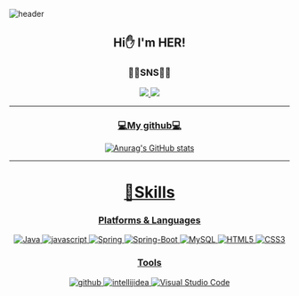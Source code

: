 ![header](https://capsule-render.vercel.app/api?type=waving&animation=fadeIn&color=auto&height=280&section=header&text=HER's%20room&fontSize=90)
<div align=center>

  
## Hi✋ I'm HER!   
   
### 🏳️‍🌈SNS🏳️‍🌈

</div>
<div align=center>
  <a href="https://www.instagram.com/min.sup/coding_ori">
<img src="https://img.shields.io/badge/Instagram-E4405F?style=for-the-badge&logo=Instagram&logoColor=white">  
  <a href="https://www.youtube.com/@her97/coding_ori">
<img src="https://img.shields.io/badge/YouTube-FF0000?style=for-the-badge&logo=YouTube&logoColor=white">   


---
  ### 💻My github💻

![Anurag's GitHub stats](https://github-readme-stats.vercel.app/api?username=her9797&show_icons=true&theme=radical)

  
--- 
# 💪Skills
### Platforms & Languages
![Java](https://img.shields.io/badge/Java-007396.svg?&style=for-the-badge&logo=Java&logoColor=white)
![javascript](https://img.shields.io/badge/java%20script-F7DF1E.svg?&style=for-the-badge&logo=javascript&logoColor=black)
![Spring](https://img.shields.io/badge/Spring-6DB33F.svg?&style=for-the-badge&logo=Spring&logoColor=white)
![Spring-Boot](https://img.shields.io/badge/Spring%20Boot-6DB33F.svg?&style=for-the-badge&logo=SpringBoot&logoColor=white)
![MySQL](https://img.shields.io/badge/MySQL-4479A1.svg?&style=for-the-badge&logo=MySQL&logoColor=white)
![HTML5](https://img.shields.io/badge/HTML5-E34F26.svg?&style=for-the-badge&logo=HTML5&logoColor=white)
![CSS3](https://img.shields.io/badge/CSS3-1572B6.svg?&style=for-the-badge&logo=CSS3&logoColor=white)

### Tools
![github](https://img.shields.io/badge/github-F05032.svg?&style=for-the-badge&logo=github&logoColor=white)
![intellijidea](https://img.shields.io/badge/IntelliJ%20IDEA-2C2255.svg?&style=for-the-badge&logo=IntelliJ%20IDEA&logoColor=white)
![Visual Studio Code](https://img.shields.io/badge/Visual%20Studio%20Code-007ACC.svg?&style=for-the-badge&logo=Visual%20Studio%20Code&logoColor=white)


  </div


<!--
**her9797/her9797** is a ✨ _special_ ✨ repository because its `README.md` (this file) appears on your GitHub profile.
-->
